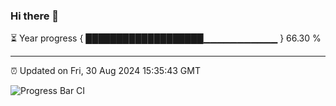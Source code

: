 ### Hi there 👋

⏳ Year progress { ███████████████████▁▁▁▁▁▁▁▁▁▁▁ } 66.30 %

---

⏰ Updated on Fri, 30 Aug 2024 15:35:43 GMT

![Progress Bar CI](https://github.com/IshwaranRudhara/GIT-ACTION/workflows/Progress%20Bar%20CI/badge.svg)
